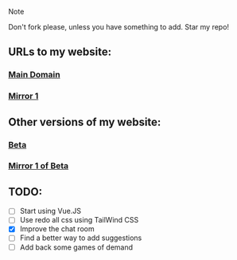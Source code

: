 > [!NOTE]
> Don't fork please, unless you have something to add. Star my repo! 

## URLs to my website:
### [Main Domain](https://jackpurrin.me/)  

### [Mirror 1](https://jackpurrin-me.pages.dev)

## Other versions of my website:  
### [Beta](https://dev.jackpurrin.me/)  

### [Mirror 1 of Beta](https://dev-jackpurrin-me.pages.dev)

## TODO:

- [ ] Start using Vue.JS
- [ ] Use redo all css using TailWind CSS
- [x] Improve the chat room
- [ ] Find a better way to add suggestions
- [ ] Add back some games of demand
